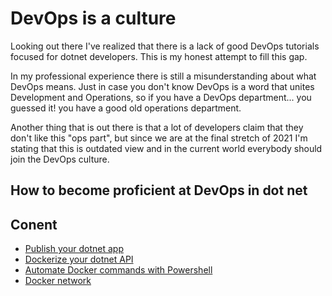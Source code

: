 # DevOps is a culture
Looking out there I've realized that there is a lack of good DevOps tutorials focused for dotnet developers. This is my honest attempt to fill this gap.

In my professional experience there is still a misunderstanding about what DevOps means. Just in case you don't know DevOps is a word that unites Development and Operations, so if you have a DevOps department... you guessed it! you have a good old operations department.

Another thing that is out there is that a lot of developers claim that they don't like this "ops part", but since we are at the final stretch of 2021 I'm stating that this is outdated view and in the current world everybody should join the DevOps culture.

## How to become proficient at DevOps in dot net

Conent
------

* [Publish your dotnet app](./documentation/dotnet_cmd.md)
* [Dockerize your dotnet API](./documentation/dockerize_api.md)
* [Automate Docker commands with Powershell](./documentation/powershell_scripts.md)
* [Docker network](./documentation/docker_network.md)
